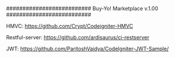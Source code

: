 ##########################
Buy-Yo! Marketplace v.1.00
##########################

HMVC:
https://github.com/Crypt/Codeigniter-HMVC

Restful-server:
https://github.com/ardisaurus/ci-restserver

JWT:
https://github.com/ParitoshVaidya/CodeIgniter-JWT-Sample/
